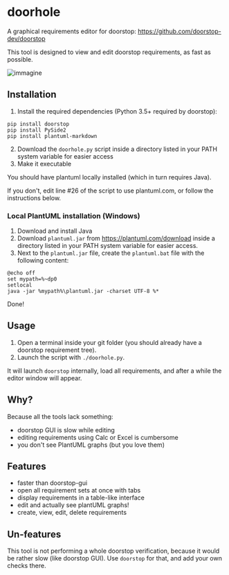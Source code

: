 # doorhole

A graphical requirements editor for doorstop: https://github.com/doorstop-dev/doorstop

This tool is designed to view and edit doorstop requirements, as fast as possible.

![immagine](https://user-images.githubusercontent.com/301673/104736138-cdf86c00-5742-11eb-9a24-89f2f3f04da1.png)



## Installation

1. Install the required dependencies (Python 3.5+ required by doorstop):

```
pip install doorstop
pip install PySide2
pip install plantuml-markdown
```

2. Download the `doorhole.py` script inside a directory listed in your PATH system variable for easier access
3. Make it executable

You should have plantuml locally installed (which in turn requires Java).

If you don't, edit line #26 of the script to use plantuml.com, or follow the instructions below.

### Local PlantUML installation (Windows)

1. Download and install Java
2. Download `plantuml.jar` from https://plantuml.com/download inside a directory listed in your PATH system variable for easier access.
3. Next to the `plantuml.jar` file, create the `plantuml.bat` file with the following content:

```
@echo off
set mypath=%~dp0
setlocal
java -jar %mypath%\plantuml.jar -charset UTF-8 %*
```

Done!

## Usage

1. Open a terminal inside your git folder (you should already have a doorstop requirement tree).
2. Launch the script with `./doorhole.py`.

It will launch `doorstop` internally, load all requirements, and after a while the editor window will appear.


## Why?

Because all the tools lack something:

- doorstop GUI is slow while editing
- editing requirements using Calc or Excel is cumbersome
- you don't see PlantUML graphs (but you love them)

## Features

- faster than doorstop-gui
- open all requirement sets at once with tabs
- display requirements in a table-like interface
- edit and actually see plantUML graphs!
- create, view, edit, delete requirements

## Un-features

This tool is not performing a whole doorstop verification, because it would be rather slow (like doorstop GUI).
Use `doorstop` for that, and add your own checks there.
